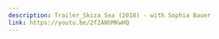```yaml
---
description: Trailer_Skiza Sea (2018) - with Sophia Bauer
link: https://youtu.be/2f2ANhMKwHQ
---
```

